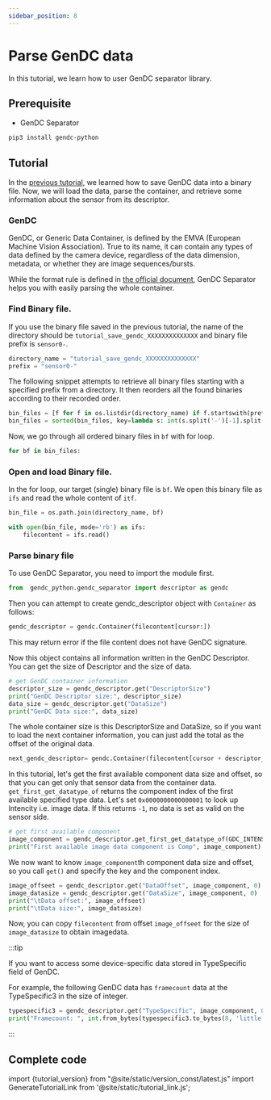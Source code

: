 ```yaml
---
sidebar_position: 8
---
```


# Parse GenDC data

In this tutorial, we learn how to user GenDC separator library.

## Prerequisite
 
* GenDC Separator

```bash
pip3 install gendc-python
```

## Tutorial

In the [previous tutorial](save-gendc), we learned how to save GenDC data into a binary file. Now, we will load the data, parse the container, and retrieve some information about the sensor from its descriptor.

### GenDC

GenDC, or Generic Data Container, is defined by the EMVA (European Machine Vision Association). True to its name, it can contain any types of data defined by the camera device, regardless of the data dimension, metadata, or whether they are image sequences/bursts. 

While the format rule is defined in [the official document](https://www.emva.org/wp-content/uploads/GenICam_GenDC_v1_1.pdf), GenDC Separator helps you with easily parsing the whole container.


### Find Binary file.   

If you use the binary file saved in the previous tutorial, the name of the directory should be `tutorial_save_gendc_XXXXXXXXXXXXXX` and binary file prefix is `sensor0-`.

```python
directory_name = "tutorial_save_gendc_XXXXXXXXXXXXXX"
prefix = "sensor0-"
```

The following snippet attempts to retrieve all binary files starting with a specified prefix from a directory. It then reorders all the found binaries according to their recorded order.

```python
bin_files = [f for f in os.listdir(directory_name) if f.startswith(prefix) and f.endswith(".bin")]
bin_files = sorted(bin_files, key=lambda s: int(s.split('-')[-1].split('.')[0]))
```

Now, we go through all ordered binary files in `bf` with for loop.

```python
for bf in bin_files:
```

### Open and load Binary file.  

In the for loop, our target (single) binary file is `bf`. We open this binary file as `ifs` and read the whole content of `itf`.

```python
bin_file = os.path.join(directory_name, bf)

with open(bin_file, mode='rb') as ifs:
    filecontent = ifs.read()
```

### Parse binary file

To use GenDC Separator, you need to import the module first.

```python
from  gendc_python.gendc_separator import descriptor as gendc
```

Then you can attempt to create gendc_descriptor object with `Container` as follows:
```python
gendc_descriptor = gendc.Container(filecontent[cursor:])
``` 

This may return error if the file content does not have GenDC signature.

Now this object contains all information written in the GenDC Descriptor. You can get the size of Descriptor and the size of data. 
```python
# get GenDC container information
descriptor_size = gendc_descriptor.get("DescriptorSize")
print("GenDC Descriptor size:", descriptor_size)
data_size = gendc_descriptor.get("DataSize")
print("GenDC Data size:", data_size)
```

The whole container size is this DescriptorSize and DataSize, so if you want to load the next container information, you can just add the total as the offset of the original data.
```python
next_gendc_descriptor= gendc.Container(filecontent[cursor + descriptor_size + data_size:])
```

In this tutorial, let's get the first available component data size and offset, so that you can get only that sensor data from the container data. `get_first_get_datatype_of` returns the component index of the first available specified type data. Let's set `0x0000000000000001` to look up Intencity i.e. image data. If this returns `-1`, no data is set as valid on the sensor side.

```python
# get first available component
image_component = gendc_descriptor.get_first_get_datatype_of(GDC_INTENSITY)
print("First available image data component is Comp", image_component)
```

We now want to know `image_component`th component data size and offset, so you call `get()` and specify the key and the component index.

```python
image_offseet = gendc_descriptor.get("DataOffset", image_component, 0)
image_datasize = gendc_descriptor.get("DataSize", image_component, 0)
print("\tData offset:", image_offseet)
print("\tData size:", image_datasize)
```

Now, you can copy `filecontent` from offset `image_offseet` for the size of `image_datasize` to obtain imagedata.


:::tip

If you want to access some device-specific data stored in TypeSpecific field of GenDC. 

For example, the following GenDC data has `framecount` data at the TypeSpecific3 in the size of integer.

```python
typespecific3 = gendc_descriptor.get("TypeSpecific", image_component, 0)[2]
print("Framecount: ", int.from_bytes(typespecific3.to_bytes(8, 'little')[0:4], "little"))          
```
:::

## Complete code

import {tutorial_version} from "@site/static/version_const/latest.js"
import GenerateTutorialLink from '@site/static/tutorial_link.js';

<GenerateTutorialLink language="python" tag={tutorial_version} tutorialfile="tutorial5_parse_gendc_data" />
